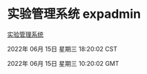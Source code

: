 # 实验管理系统 expadmin
[实验管理系统](http://59.174.8.33:56808/expadmin-782313d2-e1b1-4ea7-932e-3a55e6a1a4d0/)

2022年 06月 15日 星期三 18:20:02 CST

2022年 06月 15日 星期三 10:20:02 GMT
